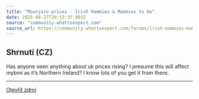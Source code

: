 ```yaml
---
title: "Mounjaro prices - Irish Mammies & Mammies to be"
date: 2025-08-27T20:13:37.803Z
source: "community.whattoexpect.com"
source_url: https://community.whattoexpect.com/forums/irish-mammies-mammies-to-be/topic/mounjaro-prices-172052037.html
---
```


## Shrnutí (CZ)
Has anyone seen anything about uk prices rising? I presume this will affect mybmi as it’s Northern Ireland? I know lots of you get it from there.

---

[Otevřít zdroj](https://community.whattoexpect.com/forums/irish-mammies-mammies-to-be/topic/mounjaro-prices-172052037.html)
